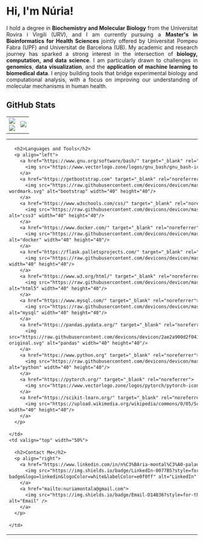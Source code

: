 # Hi, I'm Núria!

<p align="justify">
I hold a degree in <strong>Biochemistry and Molecular Biology</strong> from the Universitat Rovira i Virgili (URV), and I am currently pursuing a <strong>Master's in Bioinformatics for Health Sciences</strong> jointly offered by Universitat Pompeu Fabra (UPF) and Universitat de Barcelona (UB). My academic and research journey has sparked a strong interest in the intersection of <strong>biology, computation, and data science</strong>. I am particularly drawn to challenges in <strong>genomics</strong>, <strong>data visualization</strong>, and the <strong>application of machine learning to biomedical data</strong>. I enjoy building tools that bridge experimental biology and computational analysis, with a focus on improving our understanding of molecular mechanisms in human health.
</p>

## GitHub Stats 
<table>
  <tr>
    <td>
      <img src="https://github-readme-stats.vercel.app/api?username=nuriamontala&show_icons=true&theme=default" />
      <br/>
      <img src="https://streak-stats.demolab.com?user=nuriamontala&theme=default" />
    </td>
    <td>
      <img src="https://github-readme-stats.vercel.app/api/top-langs/?username=nuriamontala&layout=donut-vertical&theme=default&include_forks=true" height="400"/> 
    </td>
  </tr>
</table>

<table>
  <tr>
    <td valign="top" width="50%">

      <h2>Languages and Tools</h2>
      <p align="left"> 
        <a href="https://www.gnu.org/software/bash/" target="_blank" rel="noreferrer"> 
          <img src="https://www.vectorlogo.zone/logos/gnu_bash/gnu_bash-icon.svg" alt="bash" width="40" height="40"/> 
        </a> 
        <a href="https://getbootstrap.com" target="_blank" rel="noreferrer"> 
          <img src="https://raw.githubusercontent.com/devicons/devicon/master/icons/bootstrap/bootstrap-plain-wordmark.svg" alt="bootstrap" width="40" height="40"/> 
        </a> 
        <a href="https://www.w3schools.com/css/" target="_blank" rel="noreferrer"> 
          <img src="https://raw.githubusercontent.com/devicons/devicon/master/icons/css3/css3-original-wordmark.svg" alt="css3" width="40" height="40"/> 
        </a> 
        <a href="https://www.docker.com/" target="_blank" rel="noreferrer"> 
          <img src="https://raw.githubusercontent.com/devicons/devicon/master/icons/docker/docker-original-wordmark.svg" alt="docker" width="40" height="40"/> 
        </a> 
        <a href="https://flask.palletsprojects.com/" target="_blank" rel="noreferrer">
          <img src="https://raw.githubusercontent.com/devicons/devicon/master/icons/flask/flask-original.svg" alt="flask" width="40" height="40"/>
        </a>
        <a href="https://www.w3.org/html/" target="_blank" rel="noreferrer"> 
          <img src="https://raw.githubusercontent.com/devicons/devicon/master/icons/html5/html5-original-wordmark.svg" alt="html5" width="40" height="40"/> 
        </a> 
        <a href="https://www.mysql.com/" target="_blank" rel="noreferrer"> 
          <img src="https://raw.githubusercontent.com/devicons/devicon/master/icons/mysql/mysql-original-wordmark.svg" alt="mysql" width="40" height="40"/> 
        </a> 
        <a href="https://pandas.pydata.org/" target="_blank" rel="noreferrer"> 
          <img src="https://raw.githubusercontent.com/devicons/devicon/2ae2a900d2f041da66e950e4d48052658d850630/icons/pandas/pandas-original.svg" alt="pandas" width="40" height="40"/> 
        </a> 
        <a href="https://www.python.org" target="_blank" rel="noreferrer"> 
          <img src="https://raw.githubusercontent.com/devicons/devicon/master/icons/python/python-original.svg" alt="python" width="40" height="40"/> 
        </a> 
        <a href="https://pytorch.org/" target="_blank" rel="noreferrer"> 
          <img src="https://www.vectorlogo.zone/logos/pytorch/pytorch-icon.svg" alt="pytorch" width="40" height="40"/> 
        </a> 
        <a href="https://scikit-learn.org/" target="_blank" rel="noreferrer"> 
          <img src="https://upload.wikimedia.org/wikipedia/commons/0/05/Scikit_learn_logo_small.svg" alt="scikit_learn" width="40" height="40"/> 
        </a> 
      </p>

    </td>
    <td valign="top" width="50%">

      <h2>Contact Me</h2>
      <p align="right">
        <a href="https://www.linkedin.com/in/n%C3%BAria-montal%C3%A0-palau-a33b53254/" target="_blank">
          <img src="https://img.shields.io/badge/LinkedIn-0077B5?style=for-the-badge&logo=linkedin&logoColor=white&labelColor=e0f0ff" alt="LinkedIn" />
        </a>
        <a href="mailto:nuriamontala@gmail.com">
          <img src="https://img.shields.io/badge/Email-D14836?style=for-the-badge&logoColor=white&labelColor=fde0db" alt="Email" />
        </a>
      </p>

    </td>
  </tr>
</table>

